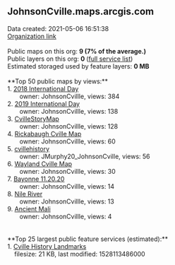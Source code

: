 <h2>JohnsonCville.maps.arcgis.com</h2> Data created: 2021-05-06 16:51:38 <br /><a target='new' href='https://JohnsonCville.maps.arcgis.com'>Organization link</a><br /><br />Public maps on this org: <b>9 (7% of the average.)</b><br />Public layers on this org: <b>0 </b>(<a target='new' href='https://services.arcgis.com/UdehJwNMbGeZhc9x/ArcGIS/rest/services'>full service list</a>)<br />Estimated storaged used by feature layers: <b>0 MB</b><br /><br />**Top 50 public maps by views:**<br />  1. <a target='new' href='https://www.arcgis.com/home/item.html?id=d5cfc78ab6674a69a7cbb3dcbfc5bf3e'>2018 International Day</a> <br />  &nbsp;&nbsp;&nbsp;&nbsp; &nbsp;&nbsp;owner: JohnsonCvillle, views: 384<br />  2. <a target='new' href='https://www.arcgis.com/home/item.html?id=732f9fb51ebd451bbf2135c0e4ad1603'>2019 International Day</a> <br />  &nbsp;&nbsp;&nbsp;&nbsp; &nbsp;&nbsp;owner: JohnsonCvillle, views: 138<br />  3. <a target='new' href='https://www.arcgis.com/home/item.html?id=c281c40b64e743918dd6f2f99859fea4'>CvilleStoryMap</a> <br />  &nbsp;&nbsp;&nbsp;&nbsp; &nbsp;&nbsp;owner: JohnsonCvillle, views: 128<br />  4. <a target='new' href='https://www.arcgis.com/home/item.html?id=b46a9a9aaa07439db7a9e1ad89a33d98'>Rickabaugh Cville Map</a> <br />  &nbsp;&nbsp;&nbsp;&nbsp; &nbsp;&nbsp;owner: JohnsonCvillle, views: 60<br />  5. <a target='new' href='https://www.arcgis.com/home/item.html?id=ab2640e649d24a23becac02e67e3e54d'>cvillehistory</a> <br />  &nbsp;&nbsp;&nbsp;&nbsp; &nbsp;&nbsp;owner: JMurphy20_JohnsonCville, views: 56<br />  6. <a target='new' href='https://www.arcgis.com/home/item.html?id=edb21ea00a314e77a7cd3a9e12f37fa5'>Wayland Cville Map</a> <br />  &nbsp;&nbsp;&nbsp;&nbsp; &nbsp;&nbsp;owner: JohnsonCvillle, views: 30<br />  7. <a target='new' href='https://www.arcgis.com/home/item.html?id=03ef35f72f4f4d05a96a66c2a3b396cc'>Bayonne 11.20.20</a> <br />  &nbsp;&nbsp;&nbsp;&nbsp; &nbsp;&nbsp;owner: JohnsonCvillle, views: 14<br />  8. <a target='new' href='https://www.arcgis.com/home/item.html?id=47f22a16d07d494c8ef1c1a5c766a898'>Nile River</a> <br />  &nbsp;&nbsp;&nbsp;&nbsp; &nbsp;&nbsp;owner: JohnsonCvillle, views: 13<br />  9. <a target='new' href='https://www.arcgis.com/home/item.html?id=cbd38efafd0a48f89cfa4d136a83e5cf'>Ancient Mali</a> <br />  &nbsp;&nbsp;&nbsp;&nbsp; &nbsp;&nbsp;owner: JohnsonCvillle, views: 4<br /><br /><br />**Top 25 largest public feature services (estimated):**<br /> 1. <a target='new' href='https://www.arcgis.com/home/item.html?id=c62fd4233f054cb7a78608746c238cef'>Cville History Landmarks</a><br /> &nbsp;&nbsp;&nbsp;&nbsp;filesize: 21 KB, last modified: 1528113486000<br />